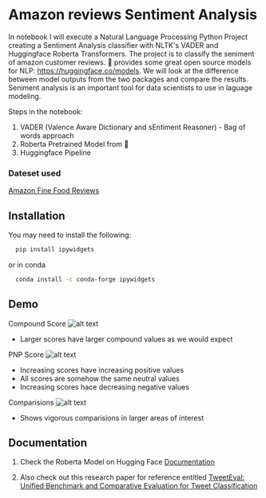 
# Amazon reviews Sentiment Analysis

In notebook I will execute a Natural Language Processing Python Project creating a Sentiment Analysis classifier with NLTK's VADER and Huggingface Roberta Transformers. The project is to classify the seniment of amazon customer reviews. 🤗  provides some great open source models for NLP: https://huggingface.co/models. We will look at the difference between model outputs from the two packages and compare the results. Seniment analysis is an important tool for data scientists to use in laguage modeling.

Steps in the notebook:
1. VADER (Valence Aware Dictionary and sEntiment Reasoner) - Bag of words approach
2. Roberta Pretrained Model from 🤗
3. Huggingface Pipeline

### Dateset used
[Amazon Fine Food Reviews](https://www.kaggle.com/datasets/snap/amazon-fine-food-reviews)


## Installation

You may need to install the following:

```bash
  pip install ipywidgets
```
or in conda
```bash
  conda install -c conda-forge ipywidgets
```
    
## Demo
Compound Score
![alt text]()
* Larger scores have larger compound values as we would expect

PNP Score
![alt text]()
* Increasing scores have increasing positive values
* All scores are somehow the same neutral values
* Increasing scores hace decreasing negative values

Comparisions
![alt text](https://github.com/aryanaarav/aa_repo/blob/master/Sentiment%20Analysis/Amazonreviews/ss/Comparision.jpg)
* Shows vigorous comparisions in larger areas of interest

## Documentation

1. Check the Roberta Model on Hugging Face [Documentation](https://huggingface.co/cardiffnlp/twitter-roberta-base-sentiment)

2. Also check out this research paper for reference entitled [TweetEval: Unified Benchmark and Comparative Evaluation for Tweet Classification](https://aclanthology.org/2020.findings-emnlp.148/)
